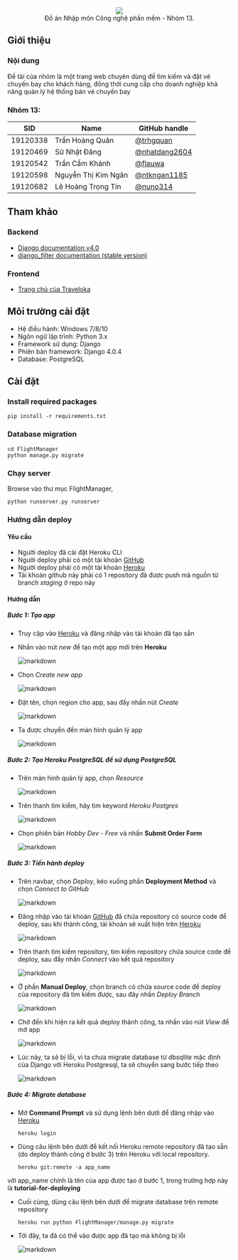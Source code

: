 <p style="text-align: center;">
<img src="FlightManager/static/images/logo.png">
<br/>
Đồ án Nhập môn Công nghệ phần mềm - Nhóm 13.
</p>

## Giới thiệu
### Nội dung
Đề tài của nhóm là một trang web chuyên dùng để tìm kiếm và đặt vé chuyến bay cho khách hàng, đồng thời cung cấp cho doanh nghiệp khả năng quản lý hệ thống bán vé chuyến bay

### Nhóm 13:
|SID|Name|GitHub handle|
|---|----|-------------|
|19120338|Trần Hoàng Quân|[@trhgquan](https://github.com/trhgquan)|
|19120469|Sử Nhật Đăng|[@nhatdang2604](https://github.com/nhatdang2604)|
|19120542|Trần Cẩm Khánh|[@flauwa](https://github.com/flauwa)|
|19120598|Nguyễn Thị Kim Ngân|[@ntkngan1185](https://github.com/ntkngan1185)|
|19120682|Lê Hoàng Trọng Tín|[@nuno314](https://github.com/nuno314)|

## Tham khảo
### Backend
- [Django documentation v4.0](https://docs.djangoproject.com/en/4.0/)
- [django_filter documentation (stable version)](https://django-filter.readthedocs.io/en/stable/)
### Frontend
- [Trang chủ của Traveloka](https://www.traveloka.com)

## Môi trường cài đặt
- Hệ điều hành: Windows 7/8/10
- Ngôn ngữ lập trình: Python 3.x
- Framework sử dụng: Django
- Phiên bản framework: Django 4.0.4
- Database: PostgreSQL

## Cài đặt
### Install required packages
```
pip install -r requirements.txt
```

### Database migration
```
cd FlightManager
python manage.py migrate
```

### Chạy server
Browse vào thư mục FlightManager,
```
python runserver.py runserver
```

### Hướng dẫn deploy
#### Yêu cầu
- Người deploy đã cài đặt Heroku CLI
- Người deploy phải có một tài khoản [GitHub](https://www.github.com)
- Người deploy phải có một tài khoản [Heroku](https://www.heroku.com/)
- Tài khoản github này phải có 1 repository đã được push mã nguồn từ branch _staging_ ở repo này

#### Hướng dẫn
##### Bước 1: Tạo app
- Truy cập vào [Heroku](https://www.heroku.com/) và đăng nhập vào tài khoản đã tạo sẵn
- Nhấn vào nút _new_ để tạo một app mới trên __Heroku__

    ![markdown](docs/step_1.png)

- Chọn _Create new app_

    ![markdown](docs/step_2.png)

- Đặt tên, chọn region cho app, sau đấy nhấn nút _Create_

    ![markdown](docs/step_3.png)

- Ta được chuyển đến màn hình quản lý app

    ![markdown](docs/step_4.png)

##### Bước 2: Tạo Heroku PostgreSQL để sử dụng PostgreSQL
- Trên màn hình quản lý app, chọn _Resource_

    ![markdown](docs/step_5.png)

- Trên thanh tìm kiếm, hãy tìm keyword _Heroku Postgres_

    ![markdown](docs/step_6.png)

- Chọn phiên bản _Hobby Dev - Free_ và nhấn __Submit Order Form__

    ![markdown](docs/step_7.png)

##### Bước 3: Tiến hành deploy

- Trên navbar, chọn _Deploy_, kéo xuống phần __Deployment Method__ và chọn _Connect to GitHub_

    ![markdown](docs/step_8.png)

- Đăng nhập vào tài khoản [GitHub](https://www.github.com) đã chứa repository có source code để deploy, sau khi thành công, tài khoản sẽ xuất hiện trên [Heroku](https://www.heroku.com/)

    ![markdown](docs/step_9.png)

- Trên thanh tìm kiếm repository, tìm kiếm repository chứa source code để deploy, sau đấy nhấn _Connect_ vào kết quả repository

    ![markdown](docs/step_10.png)

- Ở phần __Manual Deploy__, chọn branch có chứa source code để deploy của repository đã tìm kiếm được, sau đây nhấn _Deploy Branch_

    ![markdown](docs/step_11.png)

- Chờ đến khi hiện ra kết quả deploy thành công, ta nhấn vào nút _View_ để mở app

    ![markdown](docs/step_12.png)

- Lúc này, ta sẽ bị lỗi, vì ta chưa migrate database từ dbsqlite mặc định của Django với Heroku Postgresql, ta sẽ chuyển sang bước tiếp theo

    ![markdown](docs/step_13.png)

##### Bước 4: Migrate database

- Mở __Command Prompt__ và sử dụng lệnh bên dưới để đăng nhập vào [Heroku](https://www.heroku.com/)
    ```
    heroku login
    ```

- Dùng câu lệnh bên dưới để kết nối Heroku remote repository đã tạo sẵn (do deploy thành công ở bước 3) trên Heroku với local repository.
    ```
    heroku git:remote -a app_name
    ```
với app_name chính là tên của app được tạo ở bước 1, trong trường hợp này là __tutorial-for-deploying__

- Cuối cùng, dùng câu lệnh bên dưới để migrate database trên remote repository
    ```
    heroku run python FlightManager/manage.py migrate
    ```

- Tới đây, ta đã có thể vào được app đã tạo mà không bị lỗi

    ![markdown](docs/step_14.png)